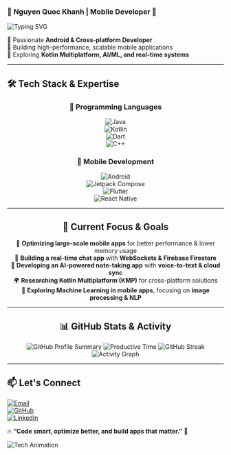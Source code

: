 
### 🌟 **Nguyen Quoc Khanh** | **Mobile Developer** 🚀  

![Typing SVG](https://readme-typing-svg.herokuapp.com?font=Fira+Code&pause=1000&color=F7B93E&width=435&lines=Android+%7C+Cross-platform+Developer;Passionate+about+Clean+Architecture;Loving+Kotlin+Multiplatform+%26+AI%2FML;Building+high-performance+apps)  

🔹 Passionate **Android & Cross-platform Developer**  
🔹 Building high-performance, scalable mobile applications  
🔹 Exploring **Kotlin Multiplatform, AI/ML, and real-time systems**  

---	

## 🛠 **Tech Stack & Expertise**  

<div align="center">

### 📌 **Programming Languages**  
![Java](https://img.shields.io/badge/Java-007396?style=for-the-badge&logo=java&logoColor=white)  
![Kotlin](https://img.shields.io/badge/Kotlin-0095D5?style=for-the-badge&logo=kotlin&logoColor=white)  
![Dart](https://img.shields.io/badge/Dart-0175C2?style=for-the-badge&logo=dart&logoColor=white)  
![C++](https://img.shields.io/badge/C++-00599C?style=for-the-badge&logo=cplusplus&logoColor=white)  

### 📱 **Mobile Development**  
![Android](https://img.shields.io/badge/Android-3DDC84?style=for-the-badge&logo=android&logoColor=white)  
![Jetpack Compose](https://img.shields.io/badge/Jetpack%20Compose-4285F4?style=for-the-badge&logo=android&logoColor=white)  
![Flutter](https://img.shields.io/badge/Flutter-02569B?style=for-the-badge&logo=flutter&logoColor=white)  
![React Native](https://img.shields.io/badge/React_Native-20232A?style=for-the-badge&logo=react&logoColor=61DAFB)  

---

## 🎯 **Current Focus & Goals**  
🚀 **Optimizing large-scale mobile apps** for better performance & lower memory usage  
📡 **Building a real-time chat app** with **WebSockets & Firebase Firestore**  
🤖 **Developing an AI-powered note-taking app** with **voice-to-text & cloud sync**  
🌍 **Researching Kotlin Multiplatform (KMP)** for cross-platform solutions  
🧠 **Exploring Machine Learning in mobile apps**, focusing on **image processing & NLP**  

---

## 📊 **GitHub Stats & Activity**  
<img src="https://github-profile-summary-cards.vercel.app/api/cards/profile-details?username=quzkhanh&theme=radical" alt="GitHub Profile Summary" />
<img src="https://github-profile-summary-cards.vercel.app/api/cards/productive-time?username=quzkhanh&theme=radical" alt="Productive Time" />
<img src="https://github-readme-streak-stats.herokuapp.com/?user=quzkhanh&theme=radical" alt="GitHub Streak" />
<img src="https://github-readme-activity-graph.vercel.app/graph?username=quzkhanh&theme=radical" alt="Activity Graph" />


</div>  

---

## 📫 **Let's Connect**  
[![Email](https://img.shields.io/badge/Email-quzkhanh.dev@gmail.com-red?style=for-the-badge&logo=gmail&logoColor=white)](mailto:quzkhanh.dev@gmail.com)  
[![GitHub](https://img.shields.io/badge/GitHub-quzkhanh-black?style=for-the-badge&logo=github)](https://github.com/quzkhanh)  
[![LinkedIn](https://img.shields.io/badge/LinkedIn-Connect-blue?style=for-the-badge&logo=linkedin&logoColor=white)](https://www.linkedin.com/in/quzkhanh/)  

🔥 **“Code smart, optimize better, and build apps that matter.”** 🚀  

![Tech Animation](https://media.giphy.com/media/k0ijJhqrUP4T2EvmJ1/giphy.gif)  
